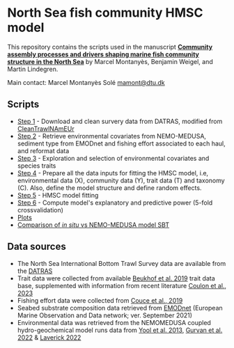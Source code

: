 # North Sea fish community HMSC model

This repository contains the scripts used in the manuscript [**Community assembly processes and drivers shaping marine fish community structure in the North Sea**](https://doi.org/10.1111/ecog.06642) by Marcel Montanyès, Benjamin Weigel, and Martin Lindegren.

Main contact: Marcel Montanyès Solé [mamont@dtu.dk](mailto:mamont@dtu.dk)


## Scripts
* [Step 1](https://github.com/marcelxelo/NS_fish_community/blob/main/scripts/1-Download%20and%20clean%20survery%20data%20from%20DATRAS.R) - Download and clean survery data from DATRAS, modified from [CleanTrawlNAmEUr](https://github.com/AquaAuma/CleanTrawlNAmEUr/blob/main/code/cleanDATRAS.R)
* [Step 2](https://github.com/marcelxelo/NS_fish_community/blob/main/scripts/2-Workflow%20data%20preparation.R) - Retrieve environmental covariates from NEMO-MEDUSA, sediment type from EMODnet and fishing effort associated to each haul, and reformat data
* [Step 3](https://github.com/marcelxelo/NS_fish_community/blob/main/scripts/3-Environment%20and%20traits%20exploration%20and%20selection.R) - Exploration and selection of environmental covariates and species traits
* [Step 4](https://github.com/marcelxelo/NS_fish_community/blob/main/scripts/4-Prepare%20data%20input%20for%20HPC%20run.R) - Prepare all the data inputs for fitting the HMSC model, i.e, environmental data (X), community data (Y), trait data (T) and taxonomy (C). Also, define the model structure and define random effects.
* [Step 5](https://github.com/marcelxelo/NS_fish_community/blob/main/scripts/5-Model%20fitting.R) - HMSC model fitting
* [Step 6](https://github.com/marcelxelo/NS_fish_community/blob/main/scripts/6-Explanatory%20and%20predictive%20powers.R) - Compute model's explanatory and predictive power (5-fold crossvalidation)
* [Plots](https://github.com/marcelxelo/NS_fish_community/blob/main/scripts/7-Plots.R)
* [Comparison of *in situ* vs NEMO-MEDUSA model SBT](https://github.com/marcelxelo/NS_fish_community/blob/main/scripts/8-Comparison%20of%20field%20environmental%20data%20vs%20NEMO-MEDUSA%20model%20data.R)


## Data sources
* The North Sea International Bottom Trawl Survey data are available from the [DATRAS](https://datras.ices.dk/Data_products/Download/Download_Data_public.aspx)
* Trait data were collected from available [Beukhof et al. 2019](https://doi.org/10.1594/PANGAEA.900866) trait data base, supplemented with information from recent literature [Coulon et al., 2023](https://doi.org/10.1111/geb.13731)
* Fishing effort data were collected from [Couce et al., 2019](https://doi.org/10.14466/)
* Seabed substrate composition data retrieved from [EMODnet](https://www.emodnet-geology.eu) (European Marine Observation
and Data network; ver. September 2021)
* Environmental data was retrieved from the NEMOMEDUSA coupled hydro-geochemical model runs data from [Yool et al. 2013](https://doi.org/10.5194/gmd-6-1767-2013), [Gurvan et al. 2022](https://doi.org/10.5281/zenodo.6334656) & [Laverick 2022](https://github.com/Jack-H-Laverick/nemomedusR)
